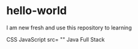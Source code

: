 # hello-world
I am new fresh and use this repository to learning

<html> CSS JavaScript   src= ""</html>
Java
Full Stack
